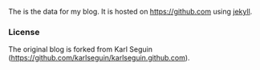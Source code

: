 The is the data for my blog. It is hosted on <https://github.com> using [jekyll](https://github.com/mojombo/jekyll).

### License
The original blog is forked from Karl Seguin (https://github.com/karlseguin/karlseguin.github.com).
